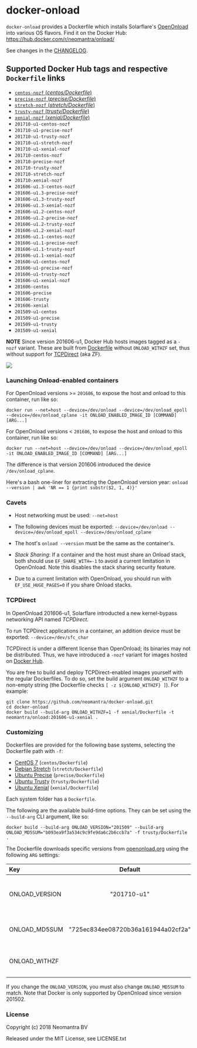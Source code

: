 # docker-onload

`docker-onload` provides a Dockerfile which installs Solarflare's [OpenOnload](http://www.openonload.org/ "OpenOnload") into various OS flavors. Find it on the Docker Hub: https://hub.docker.com/r/neomantra/onload/

See changes in the [CHANGELOG](https://github.com/neomantra/docker-onload/blob/master/CHANGELOG.md).

## Supported Docker Hub tags and respective `Dockerfile` links

- [`centos-nozf` (*centos/Dockerfile*)](https://github.com/neomantra/docker-onload/blob/master/centos/Dockerfile)
- [`precise-nozf` (*precise/Dockerfile*)](https://github.com/neomantra/docker-onload/blob/master/precise/Dockerfile)
- [`stretch-nozf` (*stretch/Dockerfile*)](https://github.com/neomantra/docker-onload/blob/master/stretch/Dockerfile)
- [`trusty-nozf` (*trusty/Dockerfile*)](https://github.com/neomantra/docker-onload/blob/master/trusty/Dockerfile)
- [`xenial-nozf` (*xenial/Dockerfile*)](https://github.com/neomantra/docker-onload/blob/master/xenial/Dockerfile)
- `201710-u1-centos-nozf`
- `201710-u1-precise-nozf`
- `201710-u1-trusty-nozf`
- `201710-u1-stretch-nozf`
- `201710-u1-xenial-nozf`
- `201710-centos-nozf`
- `201710-precise-nozf`
- `201710-trusty-nozf`
- `201710-stretch-nozf`
- `201710-xenial-nozf`
- `201606-u1.3-centos-nozf`
- `201606-u1.3-precise-nozf`
- `201606-u1.3-trusty-nozf`
- `201606-u1.3-xenial-nozf`
- `201606-u1.2-centos-nozf`
- `201606-u1.2-precise-nozf`
- `201606-u1.2-trusty-nozf`
- `201606-u1.2-xenial-nozf`
- `201606-u1.1-centos-nozf`
- `201606-u1.1-precise-nozf`
- `201606-u1.1-trusty-nozf`
- `201606-u1.1-xenial-nozf`
- `201606-u1-centos-nozf`
- `201606-u1-precise-nozf`
- `201606-u1-trusty-nozf`
- `201606-u1-xenial-nozf`
- `201606-centos`
- `201606-precise`
- `201606-trusty`
- `201606-xenial`
- `201509-u1-centos`
- `201509-u1-precise`
- `201509-u1-trusty`
- `201509-u1-xenial`

**NOTE** Since version 201606-u1, Docker Hub hosts images tagged as a `-nozf` variant.  These are built from [Dockerfile](https://github.com/neomantra/docker-onload/blob/master/xenial/Dockerfile) without `ONLOAD_WITHZF` set, thus without support for [TCPDirect](#tcpdirect) (aka ZF).

[![](https://images.microbadger.com/badges/image/neomantra/onload.svg)](http://microbadger.com/images/neomantra/onload "Get your own image badge on microbadger.com")

### Launching Onload-enabled containers

For OpenOnload versions >= `201606`, to expose the host and onload to this container, run like so:
```
docker run --net=host --device=/dev/onload --device=/dev/onload_epoll --device=/dev/onload_cplane -it ONLOAD_ENABLED_IMAGE_ID [COMMAND] [ARG...]
```

For OpenOnload versions < `201606`, to expose the host and onload to this container, run like so:
```
docker run --net=host --device=/dev/onload --device=/dev/onload_epoll -it ONLOAD_ENABLED_IMAGE_ID [COMMAND] [ARG...]
```

The difference is that version 201606 introduced the device `/dev/onload_cplane`.

Here's a bash one-liner for extracting the OpenOnload version year:
`onload --version | awk 'NR == 1 {print substr($2, 1, 4)}'`

### Cavets

 * Host networking must be used: `--net=host`

 * The following devices must be exported: `--device=/dev/onload --device=/dev/onload_epoll --device=/dev/onload_cplane`

 * The host's `onload --version` must be the same as the container's.

 * *Stack Sharing*: If a container and the host must share an Onload stack, both should use `EF_SHARE_WITH=-1` to avoid a current limitation in OpenOnload.  Note this disables the stack sharing security feature.

 * Due to a current limitation with OpenOnload, you should run with `EF_USE_HUGE_PAGES=0` if you share Onload stacks.

### TCPDirect

In OpenOnload 201606-u1, Solarflare introducted a new kernel-bypass networking API named *TCPDirect*.

To run TCPDirect applications in a container, an addition device must be exported:
`--device=/dev/sfc_char`

TCPDirect is under a different license than OpenOnload; its binaries may not be distributed.
Thus, we have introduced a `-nozf` variant for images hosted on [Docker Hub](https://hub.docker.com/r/neomantra/onload/).

You are free to build and deploy TCPDirect-enabled images yourself with the regular Dockerfiles.
To do so, set the build argument `ONLOAD_WITHZF` to a non-empty string (the Dockerfile checks `[ -z ${ONLOAD_WITHZF} ]`).
For example:

```
git clone https://github.com/neomantra/docker-onload.git
cd docker-onload
docker build --build-arg ONLOAD_WITHZF=1 -f xenial/Dockerfile -t neomantra/onload:201606-u1-xenial .
```

### Customizing

Dockerfiles are provided for the following base systems, selecting the Dockerfile path with `-f`:

 * [CentOS 7](https://github.com/neomantra/docker-onload/centos/Dockerfile) (`centos/Dockerfile`)
 * [Debian Stretch](https://github.com/neomantra/docker-onload/stretch/Dockerfile) (`stretch/Dockerfile`)
 * [Ubuntu Precise](https://github.com/neomantra/docker-onload/precise/Dockerfile) (`precise/Dockerfile`)
 * [Ubuntu Trusty](https://github.com/neomantra/docker-onload/trusty/Dockerfile) (`trusty/Dockerfile`)
 * [Ubuntu Xenial](https://github.com/neomantra/docker-onload/xenial/Dockerfile) (`xenial/Dockerfile`)

Each system folder has a `Dockerfile`.
 
The following are the available build-time options. They can be set using the `--build-arg` CLI argument, like so:

```
docker build --build-arg ONLOAD_VERSION="201509" --build-arg ONLOAD_MD5SUM="b093ea9f3a534c9c9fe9da6c2b6ccb7a" -f trusty/Dockerfile .
```

The Dockerfile downloads specific versions from [openonload.org](http://openonload.org "openonload.org") using the following `ARG` settings:

| Key  | Default | Description |
:----- | :-----: |:----------- |
|ONLOAD_VERSION | "201710-u1" |The version of OpenOnload to download. |
|ONLOAD_MD5SUM | "725ec834ee08720b36a161944a02cf2a" |The MD5 checksum of the download. |
|ONLOAD_WITHZF | |Set to non-empty to include TCPDirect. |

If you change the `ONLOAD_VERSION`, you must also change `ONLOAD_MD5SUM` to match. Note that Docker is only supported by OpenOnload since version 201502.

### License

Copyright (c) 2018 Neomantra BV

Released under the MIT License, see LICENSE.txt
